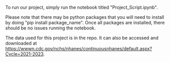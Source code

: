 To run our project, simply run the notebook titled "Project_Script.ipynb".

Please note that there may be python packages that you will need to install by doing "pip install package_name". Once all packages are installed, there should be no issues running the notebook.

The data used for this project is in the repo. It can also be accessed and downloaded at https://wwwn.cdc.gov/nchs/nhanes/continuousnhanes/default.aspx?Cycle=2021-2023.
